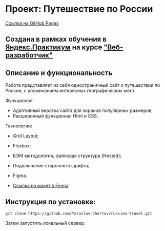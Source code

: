 # Проект: Путешествие по России

[Ссылка на GitHub Pages](https://yaroslav-chertov.github.io/russian-travel/)

## Создана в рамках обучения в [Яндекс.Практикум](https://praktikum.yandex.ru/) на курсе ["Веб-разработчик"](https://praktikum.yandex.ru/web/)

## Описание и функциональность
Работа представляет из себя одностраничный сайт о путешествии по России, с упоминанием интересных географических мест.

Функционал:
* Адаптивный верстка сайта для экранов популярных размеров;
* Расширинный функционал Html и CSS.

Технологии:
* Grid Layout;
* Flexbox;
* БЭМ методология, файловая структура (Nested);
* Подключение стороннего шрифта;
* Figma.

* [Ссылка на макет в Figma](https://www.figma.com/file/5S2WSbEFL6awjVWJ0NWL8Q/Sprint-3_-Russia-_-desktop-mobile?node-id=28503%3A0)

## Инструкция по установке: 

```
git clone https://github.com/Yaroslav-Chertov/russian-travel.git
``` 
Затем запустить локальный сервер.
